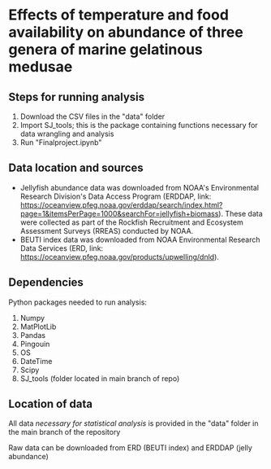 # Effects of temperature and food availability on abundance of three genera of marine gelatinous medusae

## Steps for running analysis
1. Download the CSV files in the "data" folder
2. Import SJ_tools; this is the package containing functions necessary for data wrangling and analysis
3. Run "Finalproject.ipynb"

## Data location and sources
- Jellyfish abundance data was downloaded from NOAA's Environmental Research Division's Data Access Program (ERDDAP, link: https://oceanview.pfeg.noaa.gov/erddap/search/index.html?page=1&itemsPerPage=1000&searchFor=jellyfish+biomass). These data were collected as part of the Rockfish Recruitment and Ecosystem Assessment Surveys (RREAS) conducted by NOAA.
- BEUTI index data was downloaded from NOAA Environmental Research Data Services (ERD, link: https://oceanview.pfeg.noaa.gov/products/upwelling/dnld).

## Dependencies
Python packages needed to run analysis:
1. Numpy
2. MatPlotLib
3. Pandas
4. Pingouin
5. OS
6. DateTime
7. Scipy
8. SJ_tools (folder located in main branch of repo)

## Location of data
All data *necessary for statistical analysis* is provided in the "data" folder in the main branch of the repository

Raw data can be downloaded from ERD (BEUTI index) and ERDDAP (jelly abundance)
